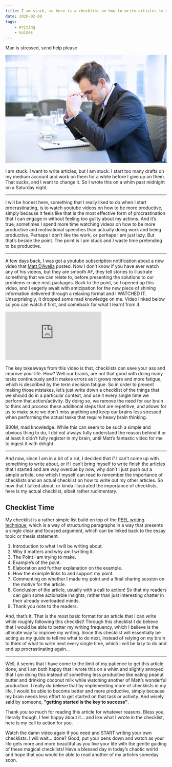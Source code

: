 ```yaml
---
title: I am stuck, so here is a checklist on how to write articles to make it easier for me to get started
date: 2020-02-09
tags:
    - Writing
    - Guides
---
```

Man is stressed, send help please

![Man is stressed, send help please](./header.webp)

I am stuck. I want to write articles, but I am stuck. I start too many drafts on my medium account and work on them for a while before I give up on them. That sucks, and I want to change it. So I wrote this on a whim past midnight on a Saturday night.

---

I will be honest here, something that I really liked to do when I start procrastinating, is to watch youtube videos on how to be more productive, simply because it feels like that is the most effective form of procrastination that I can engage in without feeling too guilty about my actions. And it’s true, sometimes I spend more time watching videos on how to be more productive and motivational speeches than actually doing work and being productive. Perhaps I don’t like the work, or perhaps I am just lazy. But that’s beside the point. The point is I am stuck and I waste time pretending to be productive.

---

A few days back, I was got a youtube subscription notification about a new video that [Matt D’Avella](https://www.youtube.com/channel/UCJ24N4O0bP7LGLBDvye7oCA) posted. Now I don’t know if you have ever watch any of his videos, but they are smooth AF, they tell stories to illustrate something that we can relate to, before presenting the solutions to our problems in nice neat packages. Back to the point, so I opened up this video, and I eagerly await with anticipation for the new piece of shining information delivered through a relaxing format and I WATCHED IT. Unsurprisingly, it dropped some mad knowledge on me. Video linked below so you can watch it first, and comeback for what I learnt from it.

<iframe src="https://www.youtube.com/embed/8n2vL2I__WY?si=emcSEchylC0IgIeG" title="YouTube video player" frameborder="0" allow="accelerometer; autoplay; clipboard-write; encrypted-media; gyroscope; picture-in-picture; web-share" referrerpolicy="strict-origin-when-cross-origin" allowfullscreen></iframe>

The key takeaways from this video is that, checklists can save your ass and improve your life. How? Well our brains, are not that good with doing many tasks continuously and it makes errors as it grows more and more fatigue, which is described by the term decision fatigue. So in order to prevent making those mistakes, let’s just write down a checklist of the things that we should do in a particular context, and use it every single time we perform that action/activity. By doing so, we remove the need for our brain to think and process these additional steps that are repetitive, and allows for us to make sure we don’t miss anything and keep our brains less stressed when performing the actual tasks that require heavy brain thinking.

B00M, mad knowledge. While this can seem to be such a simple and obvious thing to do, I did not always fully understand the reason behind it or at least it didn’t fully register in my brain, until Matt’s fantastic video for me to ingest it with delight.

---

And now, since I am in a bit of a rut, I decided that if I can’t come up with something to write about, or if I can’t bring myself to write finish the articles that I started and are way overdue by now, why don’t I just push out a simple article, one which I myself can read to remember the importance of checklists and an actual checklist on how to write out my other articles. So now that I talked about, or kinda illustrated the importance of checklists, here is my actual checklist, albeit rather rudimentary.


## Checklist Time
My checklist is a rather simple list build on top of the [PEEL writing technique](https://www.studiosity.com/blog/how-to-structure-paragraphs-using-the-peel-method), which is a way of structuring paragraphs in a way that presents a single clear and focused argument, which can be linked back to the essay topic or thesis statement.

1. Introduction to what I will be writing about.
1. Why it matters and why am I writing it.
1. The Point I am trying to make.
1. Example’s of the point.
1. Elaboration and further explanation on the example.
1. How the example links to and support my point.
1. Commenting on whether I made my point and a final sharing session on the motive for the article.
1. Conclusion of the article, usually with a call to action! So that my readers can gain some actionable insights, rather than just interesting chatter in their already overloaded minds.
1. Thank you note to the readers.

And, that’s it. That is the most basic format for an article that I can write while roughly following this checklist! Through this checklist I do believe that I would be able to better my writing frequency, which I believe is the ultimate way to improve my writing. Since this checklist will essentially be acting as my guide to tell me what to do next, instead of relying on my brain to think of what to write next every single time, which I will be lazy to do and end up procrastinating again…

---

Well, it seems that I have come to the limit of my patience to get this article done, and I am both happy that I wrote this on a whim and slightly annoyed that I am doing this instead of something less productive like eating peanut butter and drinking coconut milk while watching another of Matt’s wonderful production. I really do believe that by implementing more of checklists in my life, I would be able to become better and more productive, simply because my brain needs less effort to get started on that task or activity. And wisely said by someone, **"getting started is the key to success"**.

Thank you so much for reading this article for whatever reasons. Bless you, literally though, I feel happy about it... and like what I wrote in the checklist, here is my call to action for you.

Watch the damn video again if you need and START writing your own checklists. I will wait… done? Good, put your pens down and watch as your life gets more and more beautiful as you live your life with the gentle guiding of these magical checklists! Have a blessed day in today’s chaotic world and hope that you would be able to read another of my articles someday soon.